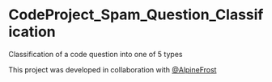 # CodeProject_Spam_Question_Classification
Classification of a code question into one of 5 types 

This project was developed in collaboration with [@AlpineFrost](https://github.com/alpineFrost)
